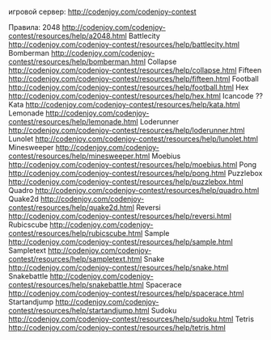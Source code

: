 игровой сервер: http://codenjoy.com/codenjoy-contest

Правила:
2048 http://codenjoy.com/codenjoy-contest/resources/help/a2048.html
Battlecity http://codenjoy.com/codenjoy-contest/resources/help/battlecity.html
Bomberman http://codenjoy.com/codenjoy-contest/resources/help/bomberman.html
Collapse http://codenjoy.com/codenjoy-contest/resources/help/collapse.html
Fifteen http://codenjoy.com/codenjoy-contest/resources/help/fifteen.html
Football http://codenjoy.com/codenjoy-contest/resources/help/football.html
Hex http://codenjoy.com/codenjoy-contest/resources/help/hex.html
Icancode ??
Kata http://codenjoy.com/codenjoy-contest/resources/help/kata.html
Lemonade http://codenjoy.com/codenjoy-contest/resources/help/lemonade.html
Loderunner http://codenjoy.com/codenjoy-contest/resources/help/loderunner.html
Lunolet http://codenjoy.com/codenjoy-contest/resources/help/lunolet.html
Minesweeper http://codenjoy.com/codenjoy-contest/resources/help/minesweeper.html
Moebius http://codenjoy.com/codenjoy-contest/resources/help/moebius.html
Pong http://codenjoy.com/codenjoy-contest/resources/help/pong.html
Puzzlebox http://codenjoy.com/codenjoy-contest/resources/help/puzzlebox.html
Quadro http://codenjoy.com/codenjoy-contest/resources/help/quadro.html
Quake2d http://codenjoy.com/codenjoy-contest/resources/help/quake2d.html
Reversi http://codenjoy.com/codenjoy-contest/resources/help/reversi.html
Rubicscube http://codenjoy.com/codenjoy-contest/resources/help/rubicscube.html
Sample http://codenjoy.com/codenjoy-contest/resources/help/sample.html
Sampletext http://codenjoy.com/codenjoy-contest/resources/help/sampletext.html
Snake http://codenjoy.com/codenjoy-contest/resources/help/snake.html
Snakebattle http://codenjoy.com/codenjoy-contest/resources/help/snakebattle.html
Spacerace http://codenjoy.com/codenjoy-contest/resources/help/spacerace.html
Startandjump http://codenjoy.com/codenjoy-contest/resources/help/startandjump.html
Sudoku http://codenjoy.com/codenjoy-contest/resources/help/sudoku.html
Tetris http://codenjoy.com/codenjoy-contest/resources/help/tetris.html
